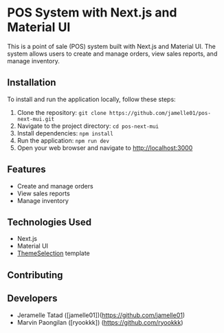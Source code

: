 # POS System with Next.js and Material UI

This is a point of sale (POS) system built with Next.js and Material UI. The system allows users to create and manage orders, view sales reports, and manage inventory.

## Installation

To install and run the application locally, follow these steps:

1. Clone the repository: `git clone https://github.com/jamelle01/pos-next-mui.git`
2. Navigate to the project directory: `cd pos-next-mui`
3. Install dependencies: `npm install`
4. Run the application: `npm run dev`
5. Open your web browser and navigate to [http://localhost:3000](http://localhost:3000)

## Features

- Create and manage orders
- View sales reports
- Manage inventory

## Technologies Used

- Next.js
- Material UI
- [ThemeSelection](https://github.com/themeselection/materio-mui-react-nextjs-admin-template-free) template

## Contributing

## Developers

- Jeramelle Tatad ([jamelle01])(https://github.com/jamelle01)
- Marvin Paongilan ([ryookkk]) (https://github.com/ryookkk)
